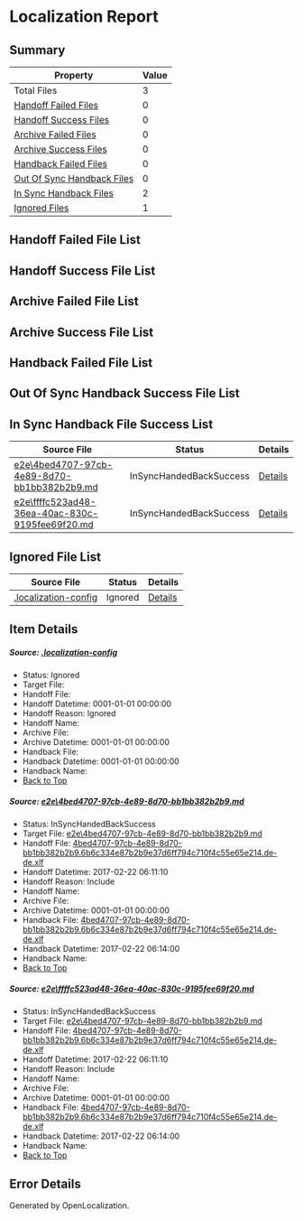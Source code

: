 # <a name='report-top'></a> Localization Report

## Summary
 Property | Value 
 -------- | ----- 
 Total Files | 3
[ Handoff Failed Files ](#handoff-failed-list)| 0
[ Handoff Success Files ](#handoff-success-list)| 0
[ Archive Failed Files ](#archive-failed-list)| 0
[ Archive Success Files ](#archive-success-list)| 0
[ Handback Failed Files ](#handback-failed-list)| 0
[ Out Of Sync Handback Files ](#outofsync-handback-success-list)| 0
[ In Sync Handback Files ](#insync-handback-success-list)| 2
[ Ignored Files ](#ignored-list)| 1

## <a name='handoff-failed-list'></a> Handoff Failed File List

## <a name='handoff-success-list'></a> Handoff Success File List

## <a name='archive-failed-list'></a> Archive Failed File List

## <a name='archive-success-list'></a> Archive Success File List

## <a name='handback-failed-list'></a> Handback Failed File List

## <a name='outofsync-handback-success-list'></a> Out Of Sync Handback Success File List

## <a name='insync-handback-success-list'></a> In Sync Handback File Success List
 Source File | Status | Details 
 ----------- | ------ | ------- 
 [e2e\4bed4707-97cb-4e89-8d70-bb1bb382b2b9.md](https://github.com/OpenLocalizationTestOrg/ol-test4/blob/780f7a01c27787e196757aee25ea10ff0919fc61/e2e/4bed4707-97cb-4e89-8d70-bb1bb382b2b9.md) | InSyncHandedBackSuccess | [Details](#f4494c4a86241bb98c66a82d0c5454a44e2be0411)
 [e2e\ffffc523ad48-36ea-40ac-830c-9195fee69f20.md](https://github.com/OpenLocalizationTestOrg/ol-test4/blob/780f7a01c27787e196757aee25ea10ff0919fc61/e2e/ffffc523ad48-36ea-40ac-830c-9195fee69f20.md) | InSyncHandedBackSuccess | [Details](#f4494c4a86241bb98c66a82d0c5454a44e2be0412)

## <a name='ignored-list'></a> Ignored File List
 Source File | Status | Details 
 ----------- | ------ | ------- 
 [.localization-config](https://github.com/OpenLocalizationTestOrg/ol-test4/blob/780f7a01c27787e196757aee25ea10ff0919fc61/.localization-config) | Ignored | [Details](#cb0632cf59c1387fc1742bfb9fa3c47f87e2e5c90)

## Item Details
##### <a name='cb0632cf59c1387fc1742bfb9fa3c47f87e2e5c90'></a> Source: [.localization-config](https://github.com/OpenLocalizationTestOrg/ol-test4/blob/780f7a01c27787e196757aee25ea10ff0919fc61/.localization-config)
* Status: Ignored
* Target File: 
* Handoff File: 
* Handoff Datetime: 0001-01-01 00:00:00
* Handoff Reason: Ignored
* Handoff Name: 
* Archive File: 
* Archive Datetime: 0001-01-01 00:00:00
* Handback File: 
* Handback Datetime: 0001-01-01 00:00:00
* Handback Name: 
* [Back to Top](#report-top)

##### <a name='f4494c4a86241bb98c66a82d0c5454a44e2be0411'></a> Source: [e2e\4bed4707-97cb-4e89-8d70-bb1bb382b2b9.md](https://github.com/OpenLocalizationTestOrg/ol-test4/blob/780f7a01c27787e196757aee25ea10ff0919fc61/e2e/4bed4707-97cb-4e89-8d70-bb1bb382b2b9.md)
* Status: InSyncHandedBackSuccess
* Target File: [e2e\4bed4707-97cb-4e89-8d70-bb1bb382b2b9.md](https://github.com/OpenLocalizationTestOrg/ol-test4-dede/blob/76720a7299f45523c71a638919ee0796c2429a6d/e2e/4bed4707-97cb-4e89-8d70-bb1bb382b2b9.md)
* Handoff File: [4bed4707-97cb-4e89-8d70-bb1bb382b2b9.6b6c334e87b2b9e37d6ff794c710f4c55e65e214.de-de.xlf](https://github.com/OpenLocalizationTestOrg/ol-test4-handoff/blob/c1a27387b849cfbec6cc07031413b9440ef49cd0/ol-handoff/OpenLocalizationTestOrg/ol-test4-dede/xinjiang/ht/4bed4707-97cb-4e89-8d70-bb1bb382b2b9.6b6c334e87b2b9e37d6ff794c710f4c55e65e214.de-de.xlf)
* Handoff Datetime: 2017-02-22 06:11:10
* Handoff Reason: Include
* Handoff Name: 
* Archive File: 
* Archive Datetime: 0001-01-01 00:00:00
* Handback File: [4bed4707-97cb-4e89-8d70-bb1bb382b2b9.6b6c334e87b2b9e37d6ff794c710f4c55e65e214.de-de.xlf](https://github.com/OpenLocalizationTestOrg/ol-test4-handback/blob/8bd5c426311d150de4478b4cc3ac56403f243330/ol-handback/OpenLocalizationTestOrg/ol-test4-dede/xinjiang/ht/4bed4707-97cb-4e89-8d70-bb1bb382b2b9.6b6c334e87b2b9e37d6ff794c710f4c55e65e214.de-de.xlf)
* Handback Datetime: 2017-02-22 06:14:00
* Handback Name: 
* [Back to Top](#report-top)

##### <a name='f4494c4a86241bb98c66a82d0c5454a44e2be0412'></a> Source: [e2e\ffffc523ad48-36ea-40ac-830c-9195fee69f20.md](https://github.com/OpenLocalizationTestOrg/ol-test4/blob/780f7a01c27787e196757aee25ea10ff0919fc61/e2e/ffffc523ad48-36ea-40ac-830c-9195fee69f20.md)
* Status: InSyncHandedBackSuccess
* Target File: [e2e\4bed4707-97cb-4e89-8d70-bb1bb382b2b9.md](https://github.com/OpenLocalizationTestOrg/ol-test4-dede/blob/76720a7299f45523c71a638919ee0796c2429a6d/e2e/4bed4707-97cb-4e89-8d70-bb1bb382b2b9.md)
* Handoff File: [4bed4707-97cb-4e89-8d70-bb1bb382b2b9.6b6c334e87b2b9e37d6ff794c710f4c55e65e214.de-de.xlf](https://github.com/OpenLocalizationTestOrg/ol-test4-handoff/blob/c1a27387b849cfbec6cc07031413b9440ef49cd0/ol-handoff/OpenLocalizationTestOrg/ol-test4-dede/xinjiang/ht/4bed4707-97cb-4e89-8d70-bb1bb382b2b9.6b6c334e87b2b9e37d6ff794c710f4c55e65e214.de-de.xlf)
* Handoff Datetime: 2017-02-22 06:11:10
* Handoff Reason: Include
* Handoff Name: 
* Archive File: 
* Archive Datetime: 0001-01-01 00:00:00
* Handback File: [4bed4707-97cb-4e89-8d70-bb1bb382b2b9.6b6c334e87b2b9e37d6ff794c710f4c55e65e214.de-de.xlf](https://github.com/OpenLocalizationTestOrg/ol-test4-handback/blob/8bd5c426311d150de4478b4cc3ac56403f243330/ol-handback/OpenLocalizationTestOrg/ol-test4-dede/xinjiang/ht/4bed4707-97cb-4e89-8d70-bb1bb382b2b9.6b6c334e87b2b9e37d6ff794c710f4c55e65e214.de-de.xlf)
* Handback Datetime: 2017-02-22 06:14:00
* Handback Name: 
* [Back to Top](#report-top)


## Error Details

Generated by OpenLocalization.
